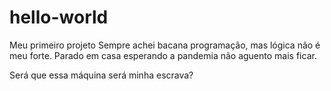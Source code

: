 # hello-world
Meu primeiro projeto
Sempre achei bacana programação, mas lógica não é meu forte. Parado em casa esperando a pandemia não aguento mais ficar.

Será que essa máquina será minha escrava?
